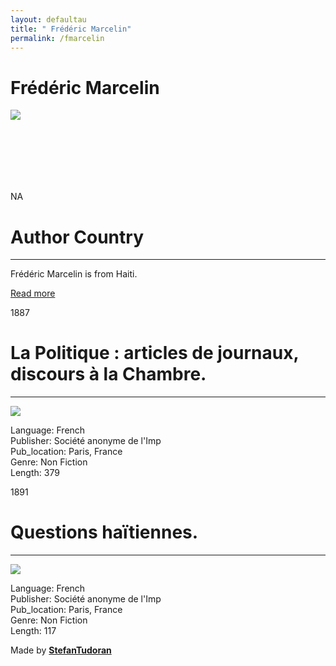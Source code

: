 ```yaml
---
layout: defaultau
title: " Frédéric Marcelin"
permalink: /fmarcelin
---
```

<!-- partial:index.partial.html -->
<div class="content">
    <h1> Frédéric Marcelin</h1>
    <div class="quote">
        <div><img src="NA" class="logo"></div>
    </div>
    <div class="timeline">
        <div style="padding-bottom:100px;"></div>
        <div class="block">
            <div class="date right"><p class="right"> NA </p></div>
            <div class="dot"></div>
            <div class="left first">
                <h1>Author Country</h1><hr>
            <p> Frédéric Marcelin is from Haiti.</p>
                <a href="https://fr.wikipedia.org/wiki/Fr%C3%A9d%C3%A9ric_Marcelin" target="_blank">Read more</a>
            </div>
        </div>
        <div class="block">
            <div class="date left"><p class="left">1887</p></div>
            <div class="dot"></div>
            <div class="right">
                <h1>La Politique : articles de journaux, discours à la Chambre.</h1><hr>
                <p><img src="https://m.media-amazon.com/images/I/51pf60KKKrL._SY291_BO1,204,203,200_QL40_FMwebp_.jpg"></p>
                <p>
                Language: French<br/>
                Publisher: Société anonyme de l'Imp<br/>
                Pub_location: Paris, France<br/>
                Genre: Non Fiction<br/>
                Length: 379</p>
            </div>
        </div>
        <div class="block">
            <div class="date right"><p class="right">1891</p></div>
            <div class="dot"></div>
            <div class="left hide">
                <h1>Questions haïtiennes.</h1><hr>
                <p><img src="https://tile.loc.gov/image-services/iiif/public:gdcmassbookdig:laquestionhaitie00pric:laquestionhaitie00pric_0001/full/pct:25.0/0/default.jpg#h=962&w=623"></p>
                <p>Language: French<br/>
                Publisher: Société anonyme de l'Imp<br/>
                Pub_location: Paris, France<br/>
                Genre: Non Fiction<br/>
                Length: 117</p>
            </div>
        </div>
        <div id="footer">
        <p id="copyright">Made by&nbsp;<strong><a href="https://www.linkedin.com/in/nicolae-stefan-tudoran-b02291127/" target="_blank">StefanTudoran</a></strong></p>
    </div>
</div>
<!-- partial -->
  <script src='https://cdnjs.cloudflare.com/ajax/libs/jquery/3.1.1/jquery.min.js'></script><script  src="assets/js/authorscript.js"></script>
